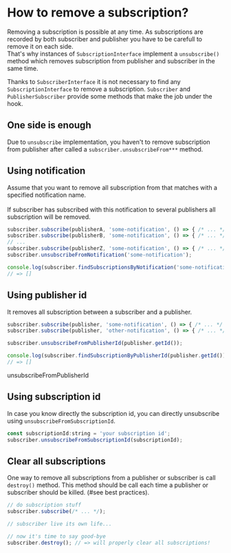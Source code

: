 # How to remove a subscription?

Removing a subscription is possible at any time. As subscriptions are recorded by both subscriber and publisher you have to be carefull to remove it on each side.
<br/>
That's why instances of `SubscriptionInterface` implement a `unsubscribe()` method which removes subscription from publisher and subscriber in the same time.

Thanks to `SubscriberInterface` it is not necessary to find any `SubscriptionInterface` to remove a subscription. `Subscriber` and `PublisherSubscriber` provide some methods that make the job under the hook.

## One side is enough

Due to `unsubscribe` implementation, you haven't to remove subscription from publisher after called a `subscriber.unsubscribeFrom***`  method.
## Using notification

Assume that you want to remove all subscription from that matches with a specified notification name.
<br/>
<br/>
If subscriber has subscribed with this notification to several publishers all subscription will be removed.
```js
subscriber.subscribe(publisherA, 'some-notification', () => { /* ... */ });
subscriber.subscribe(publisherB, 'some-notification', () => { /* ... */ });
// ...
subscriber.subscribe(publisherZ, 'some-notification', () => { /* ... */ });
subscriber.unsubscribeFromNotification('some-notification');

console.log(subscriber.findSubscriptionsByNotification('some-notification'));
// => []
```

## Using publisher id

It removes all subscription between a subscriber and a publisher.

```js
subscriber.subscribe(publisher, 'some-notification', () => { /* ... */ });
subscriber.subscribe(publisher, 'other-notification', () => { /* ... */ });

subscriber.unsubscribeFromPublisherId(publisher.getId());

console.log(subscriber.findSubscriptionByPublisherId(publisher.getId()));
// => []
```

unsubscribeFromPublisherId

## Using subscription id

In case you know directly the subscription id, you can directly unsubscribe using `unsubscribeFromSubscriptionId`.
```js
const subscriptionId:string = 'your subscription id';
subscriber.unsubscribeFromSubscriptionId(subscriptionId);
```

## Clear all subscriptions

One way to remove all subscriptions from a publisher or subscriber is call ``destroy()`` method. This method should be call each time a publisher or subscriber should be killed. (#see best practices).

```js
// do subscription stuff
subscriber.subscribe(/* ... */);

// subscriber live its own life...

// now it's time to say good-bye
subscriber.destroy(); // => will properly clear all subscriptions!
```
